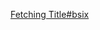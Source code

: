 [Fetching Title#bsix](https://www.bilibili.com/video/BV1XY411J7aG?p=13&vd_source=a31fe6f534758f0c32d7f38215afcc7a)